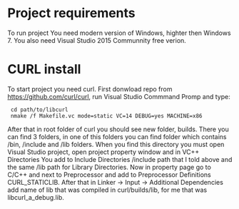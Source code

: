 Project requirements
=============
To run project You need modern version of Windows, highter then Windows 7. You also need Visual Studio 2015 Communnity free verion. 

CURL install
=============
To start project you need curl. First donwload repo from https://github.com/curl/curl, run Visual Studio Commmand Promp and type: 

```
 cd path/to/libcurl
 nmake /f Makefile.vc mode=static VC=14 DEBUG=yes MACHINE=x86 
```
After that in root folder of curl you should see new folder, builds. There you can find 3 folders, in one of this folders you can find folder which contains /bin, /include and /lib folders. When you find this directory you must open Visual Studio project, open project property window and in VC++ Directories You add to Include Directories /include path that I told above and the same /lib path for Library Directories. Now in property page go to C/C++ and next to Preprocessor and add to Preprocessor Definitions CURL_STATICLIB. After that in Linker -> Input -> Additional Dependencies add name of lib that was compiled in curl/builds/lib, for me that was libcurl_a_debug.lib.